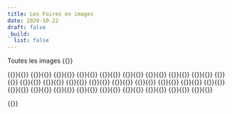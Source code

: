 ```yaml
---
title: Les Foires en images
date: 2020-10-22
draft: false
_build:
  list: false
---
```

<!--more-->
Toutes les images
{{<cartes taille="s">}}

{{<carte titre="1992" image="/foire/affiches/1992.jpg" >}}{{</carte>}}
{{<carte titre="1993" image="/foire/affiches/1993.jpg" >}}{{</carte>}}
{{<carte titre="1994" image="/foire/affiches/1994.jpg" >}}{{</carte>}}
{{<carte titre="1995" image="/foire/affiches/1995.jpg" >}}{{</carte>}}
{{<carte titre="1996" image="/foire/affiches/1996.jpg" >}}{{</carte>}}
{{<carte titre="1997" image="/foire/affiches/1997.jpg" >}}{{</carte>}}
{{<carte titre="1998" image="/foire/affiches/1998.jpg" >}}{{</carte>}}
{{<carte titre="1999" image="/foire/affiches/1999.jpg" >}}{{</carte>}}
{{<carte titre="2000" image="/foire/affiches/2000.jpg" >}}{{</carte>}}
{{<carte titre="2001" image="/foire/affiches/2001.jpg" >}}{{</carte>}}
{{<carte titre="2002" image="/foire/affiches/2002.jpg" >}}{{</carte>}}
{{<carte titre="2003" image="/foire/affiches/2003.jpg" >}}{{</carte>}}
{{<carte titre="2004" image="/foire/affiches/2004.jpg" >}}{{</carte>}}
{{<carte titre="2005" image="/foire/affiches/2005.jpg" >}}{{</carte>}}
{{<carte titre="2006" image="/foire/affiches/2006.jpg" >}}{{</carte>}}
{{<carte titre="2007" image="/foire/affiches/2007.jpg"  lien="https://drive.google.com/drive/folders/1Z0_J1DMYwfaUf2xMnXv5iNVU2Bbfulvk?usp=sharing">}}{{</carte>}}
{{<carte titre="2008" image="/foire/affiches/2008.jpg"  lien="https://drive.google.com/drive/folders/1VZIRKk2g5DGuq-25uE-KhBeWlDT7J9en?usp=sharing">}}{{</carte>}}
{{<carte titre="2009" image="/foire/affiches/2009.jpg"  lien="https://drive.google.com/drive/folders/1EJahI3T2n9I6vP6Pl-yYAvY4OMY3_Iyh?usp=sharing">}}{{</carte>}}
{{<carte titre="2010" image="/foire/affiches/2010.jpg"  lien="https://drive.google.com/drive/folders/1dpgPZywt5IhAN280kTu0QRAIfNegp8tf?usp=sharing">}}{{</carte>}}
{{<carte titre="2011" image="/foire/affiches/2011.jpg"  lien="https://drive.google.com/drive/folders/1ULmPHvfCLpERIdOcsc2IwxCzFgvuu6NV?usp=sharing">}}{{</carte>}}
{{<carte titre="2012" image="/foire/affiches/2012.jpg"  lien="https://drive.google.com/drive/folders/1lEjb47UGNosUsow1SnDKsMZoBifNDCba?usp=sharing">}}{{</carte>}}
{{<carte titre="2013" image="/foire/affiches/2013.jpg"  lien="https://drive.google.com/drive/folders/1F8ijBl8lMiws65ESmWUgEov8VqBKyVBq?usp=sharing">}}{{</carte>}}
{{<carte titre="2014" image="/foire/affiches/2014.jpg"  lien="https://drive.google.com/drive/folders/1AOGI3raXqt5nb81jdNTIICr1jPZZke9t?usp=sharing">}}{{</carte>}}
{{<carte titre="2015" image="/foire/affiches/2015.jpg"  lien="https://drive.google.com/drive/folders/1GFChXzLQKaY4M9lawzlmM-JUaf-xVLv0?usp=sharing">}}{{</carte>}}
{{<carte titre="2016" image="/foire/affiches/2016.jpg"  lien="https://drive.google.com/drive/folders/1C-L1FOJ-0laJgIjcSe-eIogu_AUFgGHg?usp=sharing">}}{{</carte>}}
{{<carte titre="2017" image="/foire/affiches/2017.jpg"  lien="http://www.ipernity.com/doc/hartmann/album/974818">}}{{</carte>}}
{{<carte titre="2018" image="/foire/affiches/2018.jpg"  lien="http://www.ipernity.com/doc/hartmann/album/1055172">}}{{</carte>}}
{{<carte titre="2019" image="/foire/affiches/2019.jpg"  lien="http://www.ipernity.com/doc/hartmann/album/1229184">}}{{</carte>}}

{{</cartes>}}